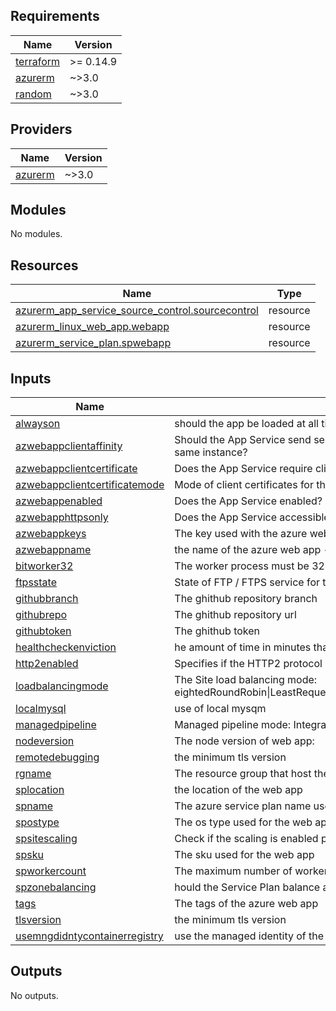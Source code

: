 ## Requirements

| Name | Version |
|------|---------|
| <a name="requirement_terraform"></a> [terraform](#requirement\_terraform) | >= 0.14.9 |
| <a name="requirement_azurerm"></a> [azurerm](#requirement\_azurerm) | ~>3.0 |
| <a name="requirement_random"></a> [random](#requirement\_random) | ~>3.0 |

## Providers

| Name | Version |
|------|---------|
| <a name="provider_azurerm"></a> [azurerm](#provider\_azurerm) | ~>3.0 |

## Modules

No modules.

## Resources

| Name | Type |
|------|------|
| [azurerm_app_service_source_control.sourcecontrol](https://registry.terraform.io/providers/hashicorp/azurerm/latest/docs/resources/app_service_source_control) | resource |
| [azurerm_linux_web_app.webapp](https://registry.terraform.io/providers/hashicorp/azurerm/latest/docs/resources/linux_web_app) | resource |
| [azurerm_service_plan.spwebapp](https://registry.terraform.io/providers/hashicorp/azurerm/latest/docs/resources/service_plan) | resource |

## Inputs

| Name | Description | Type | Default | Required |
|------|-------------|------|---------|:--------:|
| <a name="input_alwayson"></a> [alwayson](#input\_alwayson) | should the app be loaded at all times ? | `bool` | `true` | no |
| <a name="input_azwebappclientaffinity"></a> [azwebappclientaffinity](#input\_azwebappclientaffinity) | Should the App Service send session affinity cookies, which route client requests in the same session to the same instance? | `bool` | `false` | no |
| <a name="input_azwebappclientcertificate"></a> [azwebappclientcertificate](#input\_azwebappclientcertificate) | Does the App Service require client certificates for incoming requests? | `bool` | `false` | no |
| <a name="input_azwebappclientcertificatemode"></a> [azwebappclientcertificatemode](#input\_azwebappclientcertificatemode) | Mode of client certificates for this App Service: required\|Optional\|OptionalInteractiveUser | `string` | `"Optional"` | no |
| <a name="input_azwebappenabled"></a> [azwebappenabled](#input\_azwebappenabled) | Does the App Service enabled? | `bool` | `true` | no |
| <a name="input_azwebapphttpsonly"></a> [azwebapphttpsonly](#input\_azwebapphttpsonly) | Does the App Service accessible only via HTTPS? | `bool` | `true` | no |
| <a name="input_azwebappkeys"></a> [azwebappkeys](#input\_azwebappkeys) | The key used with the azure web app settings | `map` | `{}` | no |
| <a name="input_azwebappname"></a> [azwebappname](#input\_azwebappname) | the name of the azure web app - must be unique | `string` | n/a | yes |
| <a name="input_bitworker32"></a> [bitworker32](#input\_bitworker32) | The worker process must be 32 bit | `bool` | `true` | no |
| <a name="input_ftpsstate"></a> [ftpsstate](#input\_ftpsstate) | State of FTP / FTPS service for this function app:AllAllowed\|FtpsOnly\|Disabled | `string` | `"Disabled"` | no |
| <a name="input_githubbranch"></a> [githubbranch](#input\_githubbranch) | The ghithub repository branch | `string` | `"main"` | no |
| <a name="input_githubrepo"></a> [githubrepo](#input\_githubrepo) | The ghithub repository url | `string` | n/a | yes |
| <a name="input_githubtoken"></a> [githubtoken](#input\_githubtoken) | The ghithub token | `string` | n/a | yes |
| <a name="input_healthcheckenviction"></a> [healthcheckenviction](#input\_healthcheckenviction) | he amount of time in minutes that a node can be unhealthy before being removed from the load balancer | `number` | `2` | no |
| <a name="input_http2enabled"></a> [http2enabled](#input\_http2enabled) | Specifies if the HTTP2 protocol should be enabled | `bool` | `false` | no |
| <a name="input_loadbalancingmode"></a> [loadbalancingmode](#input\_loadbalancingmode) | The Site load balancing mode: eightedRoundRobin\|LeastRequests\|LeastResponseTime\|WeightedTotalTraffic\|RequestHash\|PerSiteRoundRobin | `string` | `"LeastRequests"` | no |
| <a name="input_localmysql"></a> [localmysql](#input\_localmysql) | use of local mysqm | `bool` | `false` | no |
| <a name="input_managedpipeline"></a> [managedpipeline](#input\_managedpipeline) | Managed pipeline mode: Integrated\|Classic | `string` | `"Integrated"` | no |
| <a name="input_nodeversion"></a> [nodeversion](#input\_nodeversion) | The node version of web app: | `string` | `"18-lts"` | no |
| <a name="input_remotedebugging"></a> [remotedebugging](#input\_remotedebugging) | the minimum tls version | `string` | `"1.2"` | no |
| <a name="input_rgname"></a> [rgname](#input\_rgname) | The resource group that host the azure web app | `string` | n/a | yes |
| <a name="input_splocation"></a> [splocation](#input\_splocation) | the location of the web app | `string` | `"West Europe"` | no |
| <a name="input_spname"></a> [spname](#input\_spname) | The azure service plan name used for the web app | `string` | n/a | yes |
| <a name="input_spostype"></a> [spostype](#input\_spostype) | The os type used for the web app | `string` | `"Linux"` | no |
| <a name="input_spsitescaling"></a> [spsitescaling](#input\_spsitescaling) | Check if the scaling is enabled per site | `bool` | `false` | no |
| <a name="input_spsku"></a> [spsku](#input\_spsku) | The sku used for the web app | `string` | `"B1"` | no |
| <a name="input_spworkercount"></a> [spworkercount](#input\_spworkercount) | The maximum number of workers to use in an Elastic SKU Plan. Cannot be set unless using an Elastic SKU | `number` | `1` | no |
| <a name="input_spzonebalancing"></a> [spzonebalancing](#input\_spzonebalancing) | hould the Service Plan balance across Availability Zones in the region | `bool` | `false` | no |
| <a name="input_tags"></a> [tags](#input\_tags) | The tags of the azure web app | `map` | `{}` | no |
| <a name="input_tlsversion"></a> [tlsversion](#input\_tlsversion) | the minimum tls version | `string` | `"1.2"` | no |
| <a name="input_usemngdidntycontainerregistry"></a> [usemngdidntycontainerregistry](#input\_usemngdidntycontainerregistry) | use the managed identity of the container registry? | `bool` | `false` | no |

## Outputs

No outputs.
